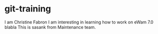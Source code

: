# git-training
I am Christine Fabron
I am interesting in learning how to work on eWam 7.0
blabla
This is sasank from Maintenance team.